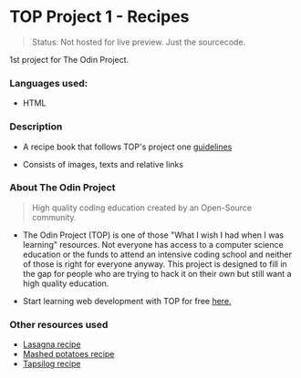 # TOP Project 1 - Recipes
> Status: Not hosted for live preview. Just the sourcecode.
  
1st project for The Odin Project.

### Languages used:
* HTML

### Description
* A recipe book that follows TOP's project one [guidelines](https://www.theodinproject.com/paths/foundations/courses/foundations/lessons/recipes)

* Consists of images, texts and relative links 

### About The Odin Project
> High quality coding education created by an Open-Source community.
  
* The Odin Project (TOP) is one of those "What I wish I had when I was learning" resources. Not everyone has access to a computer science education or the funds to attend an intensive coding school and neither of those is right for everyone anyway. This project is designed to fill in the gap for people who are trying to hack it on their own but still want a high quality education.
  
* Start learning web development with TOP for free [here.](https://www.theodinproject.com/)

### Other resources used
* [Lasagna recipe](https://www.allrecipes.com/recipe/23600/worlds-best-lasagna/)
* [Mashed potatoes recipe](https://www.allrecipes.com/recipe/24771/basic-mashed-potatoes/)
* [Tapsilog recipe](https://panlasangpinoy.com/tapsilog-recipe/)
